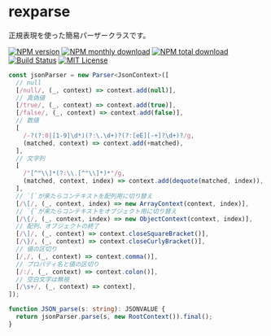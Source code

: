 # rexparse

正規表現を使った簡易パーザークラスです。

[![NPM version](https://img.shields.io/npm/v/rexparse.svg?style=flat)](https://www.npmjs.com/package/rexparse)
[![NPM monthly download](https://img.shields.io/npm/dm/rexparse.svg?style=flat)](https://www.npmjs.com/package/rexparse)
[![NPM total download](https://img.shields.io/npm/dt/rexparse.svg?style=flat)](https://www.npmjs.com/package/rexparse)
[![Build Status](https://travis-ci.org/sugoroku-y/rexparse.svg?branch=master)](https://travis-ci.org/sugoroku-y/rexparse)
[![MIT License](http://img.shields.io/badge/license-MIT-blue.svg?style=flat)](LICENSE)

```ts
const jsonParser = new Parser<JsonContext>([
  // null
  [/null/, (_, context) => context.add(null)],
  // 真偽値
  [/true/, (_, context) => context.add(true)],
  [/false/, (_, context) => context.add(false)],
  // 数値
  [
    /-?(?:0|[1-9]\d*)(?:\.\d+)?(?:[eE][-+]?\d+)?/g,
    (matched, context) => context.add(+matched),
  ],
  // 文字列
  [
    /"[^"\\]*(?:\\.[^"\\]*)*"/g,
    (matched, context, index) => context.add(dequote(matched, index)),
  ],
  // `[`が来たらコンテキストを配列用に切り替え
  [/\[/, (_, context, index) => new ArrayContext(context, index)],
  // `{`が来たらコンテキストをオブジェクト用に切り替え
  [/\{/, (_, context, index) => new ObjectContext(context, index)],
  // 配列、オブジェクトの終了
  [/\]/, (_, context) => context.closeSquareBracket()],
  [/\}/, (_, context) => context.closeCurlyBracket()],
  // 値の区切り
  [/,/, (_, context) => context.comma()],
  // プロパティ名と値の区切り
  [/:/, (_, context) => context.colon()],
  // 空白文字は無視
  [/\s+/, (_, context) => context],
]);

function JSON_parse(s: string): JSONVALUE {
  return jsonParser.parse(s, new RootContext()).final();
}
```

